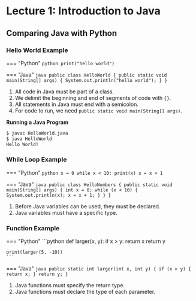 # Lecture 1: Introduction to Java

## Comparing Java with Python

### Hello World Example
=== "Python"
	```python
	print("hello world")
	```

=== "Java"
	```java
	public class HelloWorld {
		public static void main(String[] args) {
			System.out.println("hello world");
		}
	}
	```
1. All code in Java must be part of a class.
2. We delimit the beginning and end of segments of code with `{}`.
3. All statements in Java must end with a semicolon.
4. For code to run, we need `public static void main(String[] args)`.

**Running a Java Program**
```sh
$ javac HelloWorld.java
$ java HelloWorld
Hello World!
```

### While Loop Example
=== "Python"
	```python
	x = 0
	while x < 10:
		print(x)
		x = x + 1
	```

=== "Java"
	```java
	public class HelloNumbers {
		public static void main(String[] args) {
			int x = 0;
			while (x < 10) {
				System.out.println(x);
				x = x + 1;
			}
		}
	}
	```
1. Before Java variables can be used, they must be declared.
2. Java variables must have a specific type.

### Function Example
=== "Python"
	```python
	def larger(x, y):
		if x > y:
			return x
		return y

	print(larger(5, -10))
	```

=== "Java"
	```java
	public static int larger(int x, int y) {
		if (x > y) {
			return x;
		}
		return y;
	}
	```
1. Java functions must specify the return type.
2. Java functions must declare the type of each parameter.
